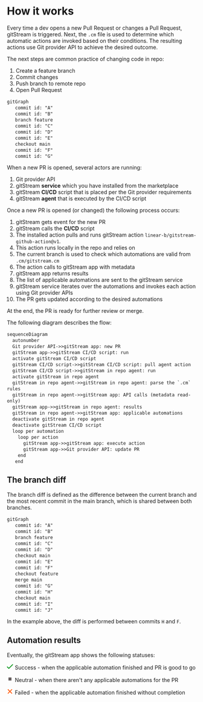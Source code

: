 # How it works

Every time a dev opens a new Pull Request or changes a Pull Request, gitStream is triggered. Next, the `.cm` file is used to determine which automatic actions are invoked based on their conditions. The resulting actions use Git provider API to achieve the desired outcome.

The next steps are common practice of changing code in repo:

1. Create a feature branch 
2. Commit changes  
3. Push branch to remote repo 
4. Open Pull Request 


```mermaid
gitGraph
   commit id: "A"
   commit id: "B"
   branch feature
   commit id: "C"
   commit id: "D"
   commit id: "E"
   checkout main
   commit id: "F"
   commit id: "G"
```

When a new PR is opened, several actors are running:

1. Git provider API
2. gitStream **service** which you have installed from the marketplace 
3. gitStream **CI/CD** script that is placed per the Git provider requirements 
4. gitStream **agent** that is executed by the CI/CD script

Once a new PR is opened (or changed) the following process occurs:

1. gitStream gets event for the new PR 
2. gitStream calls the **CI/CD** script
3. The installed action pulls and runs gitStream action `linear-b/gitstream-github-action@v1`. 
4. This action runs locally in the repo and relies on 
5. The current branch is used to check which automations are valid from `.cm/gitstream.cm`
6. The action calls to gitStream app with metadata
7. gitStream app returns results
8. The list of applicable automations are sent to the gitStream service
9. gitStream service iterates over the automations and invokes each action using Git provider APIs
10. The PR gets updated according to the desired automations

At the end, the PR is ready for further review or merge.

The following diagram describes the flow:

``` mermaid
sequenceDiagram
  autonumber
  Git provider API->>gitStream app: new PR
  gitStream app->>gitStream CI/CD script: run 
  activate gitStream CI/CD script
  gitStream CI/CD script->>gitStream CI/CD script: pull agent action
  gitStream CI/CD script->>gitStream in repo agent: run
  activate gitStream in repo agent
  gitStream in repo agent->>gitStream in repo agent: parse the `.cm` rules
  gitStream in repo agent->>gitStream app: API calls (metadata read-only)
  gitStream app->>gitStream in repo agent: results
  gitStream in repo agent->>gitStream app: applicable automations
  deactivate gitStream in repo agent
  deactivate gitStream CI/CD script
  loop per automation
    loop per action
      gitStream app->>gitStream app: execute action
      gitStream app->>Git provider API: update PR
    end
   end
```

## The branch diff

The branch diff is defined as the difference between the current branch and the most recent commit in the main branch, which is shared between both branches.

```mermaid
gitGraph
   commit id: "A"
   commit id: "B"
   branch feature
   commit id: "C"
   commit id: "D"
   checkout main
   commit id: "E"
   commit id: "F"
   checkout feature
   merge main
   commit id: "G"
   commit id: "H"
   checkout main
   commit id: "I"
   commit id: "J"
```

In the example above, the diff is performed between commits `H` and `F`.

## Automation results

Eventually, the gitStream app shows the following statuses:  

![Success](/assets/github_pr_check_pass.png) Success - when the applicable automation finished and PR is good to go 

![Neutral](/assets/github_pr_check_neutral.png) Neutral - when there aren't any applicable automations for the PR

![Failed](/assets/github_pr_check_fail.png) Failed - when the applicable automation finished without completion
